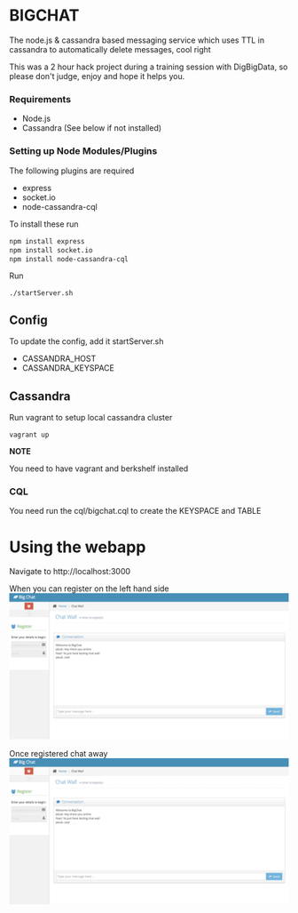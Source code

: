 # BIGCHAT

The node.js & cassandra based messaging service which uses TTL in cassandra to automatically delete messages, cool right

This was a 2 hour hack project during a training session with DigBigData, so please don't judge, enjoy and hope it helps you.

### Requirements
* Node.js 
* Cassandra (See below if not installed)

### Setting up Node Modules/Plugins

The following plugins are required
 * express
 * socket.io
 * node-cassandra-cql

To install these run

````
npm install express
npm install socket.io
npm install node-cassandra-cql 
````

Run 

````
./startServer.sh
````

## Config

To update the config, add it startServer.sh

 * CASSANDRA_HOST
 * CASSANDRA_KEYSPACE

## Cassandra

Run vagrant to setup local cassandra cluster

````
vagrant up
````

__NOTE__

You need to have vagrant and berkshelf installed

### CQL
You need run the cql/bigchat.cql to create the KEYSPACE and TABLE

# Using the webapp

Navigate to http://localhost:3000

When you can register on the left hand side
![Home screen](https://github.com/noelking/bigchat/blob/master/docs/bigchat-conversation.png "Home screen")

Once registered chat away
![Chat](https://github.com/noelking/bigchat/blob/master/docs/bigchat-conversation.png "Chat wall in action")
